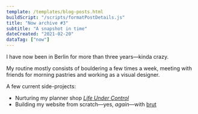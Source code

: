 ```yaml
---
template: /templates/blog-posts.html
buildScript: "/scripts/formatPostDetails.js"
title: "Now archive #3"
subtitle: "A snapshot in time"
dateCreated: "2021-02-20"
dataTag: ["now"]
---
```


I have now been in Berlin for more than three years—kinda crazy.

My routine mostly consists of bouldering a few times a week, meeting with friends for morning pastries and working as a visual designer.

A few current side-projects:

- Nurturing my planner shop _[Life Under Control](https://www.etsy.com/shop/LifeUnderControl/)_
- Building my website from scratch—yes, _again_—with [brut](https://github.com/robinmetral/brut/)
